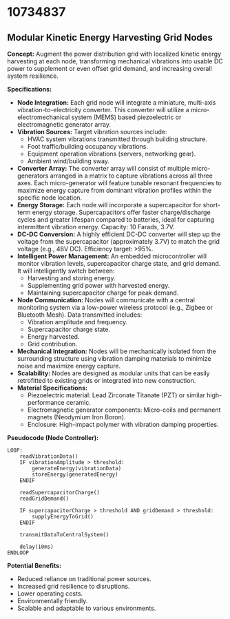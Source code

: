 # 10734837

## Modular Kinetic Energy Harvesting Grid Nodes

**Concept:** Augment the power distribution grid with localized kinetic energy harvesting at each node, transforming mechanical vibrations into usable DC power to supplement or even offset grid demand, and increasing overall system resilience.

**Specifications:**

*   **Node Integration:** Each grid node will integrate a miniature, multi-axis vibration-to-electricity converter. This converter will utilize a micro-electromechanical system (MEMS) based piezoelectric or electromagnetic generator array.
*   **Vibration Sources:** Target vibration sources include:
    *   HVAC system vibrations transmitted through building structure.
    *   Foot traffic/building occupancy vibrations.
    *   Equipment operation vibrations (servers, networking gear).
    *   Ambient wind/building sway.
*   **Converter Array:** The converter array will consist of multiple micro-generators arranged in a matrix to capture vibrations across all three axes.  Each micro-generator will feature tunable resonant frequencies to maximize energy capture from dominant vibration profiles within the specific node location.
*   **Energy Storage:** Each node will incorporate a supercapacitor for short-term energy storage. Supercapacitors offer faster charge/discharge cycles and greater lifespan compared to batteries, ideal for capturing intermittent vibration energy.  Capacity: 10 Farads, 3.7V.
*   **DC-DC Conversion:** A highly efficient DC-DC converter will step up the voltage from the supercapacitor (approximately 3.7V) to match the grid voltage (e.g., 48V DC).  Efficiency target: >95%.
*   **Intelligent Power Management:** An embedded microcontroller will monitor vibration levels, supercapacitor charge state, and grid demand. It will intelligently switch between:
    *   Harvesting and storing energy.
    *   Supplementing grid power with harvested energy.
    *   Maintaining supercapacitor charge for peak demand.
*   **Node Communication:** Nodes will communicate with a central monitoring system via a low-power wireless protocol (e.g., Zigbee or Bluetooth Mesh). Data transmitted includes:
    *   Vibration amplitude and frequency.
    *   Supercapacitor charge state.
    *   Energy harvested.
    *   Grid contribution.
*   **Mechanical Integration:** Nodes will be mechanically isolated from the surrounding structure using vibration damping materials to minimize noise and maximize energy capture.
*   **Scalability:** Nodes are designed as modular units that can be easily retrofitted to existing grids or integrated into new construction.
*   **Material Specifications:**
    *   Piezoelectric material: Lead Zirconate Titanate (PZT) or similar high-performance ceramic.
    *   Electromagnetic generator components: Micro-coils and permanent magnets (Neodymium Iron Boron).
    *   Enclosure: High-impact polymer with vibration damping properties.

**Pseudocode (Node Controller):**

```
LOOP:
    readVibrationData()
    IF vibrationAmplitude > threshold:
        generateEnergy(vibrationData)
        storeEnergy(generatedEnergy)
    ENDIF

    readSupercapacitorCharge()
    readGridDemand()

    IF supercapacitorCharge > threshold AND gridDemand > threshold:
        supplyEnergyToGrid()
    ENDIF

    transmitDataToCentralSystem()

    delay(10ms)
ENDLOOP
```

**Potential Benefits:**

*   Reduced reliance on traditional power sources.
*   Increased grid resilience to disruptions.
*   Lower operating costs.
*   Environmentally friendly.
*   Scalable and adaptable to various environments.